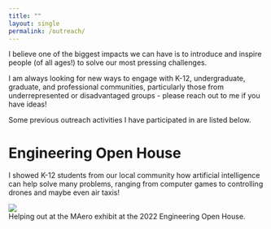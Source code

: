 ```yaml
---
title: ""
layout: single
permalink: /outreach/
---
```


I believe one of the biggest impacts we can have is to introduce and inspire people (of all ages!) to solve our most pressing challenges.

I am always looking for new ways to engage with K-12, undergraduate, graduate, and professional communities, particularly those from underrepresented or disadvantaged groups - please reach out to me if you have ideas!

Some previous outreach activities I have participated in are listed below.

# Engineering Open House

I showed K-12 students from our local community how artificial intelligence can help solve many problems, ranging from computer games to controlling drones and maybe even air taxis!

<figure-full-caption>
	<a href="{{ site.url }}{{ site.baseurl }}/assets/images/2022-eoh.JPG"><img src="{{ site.url }}{{ site.baseurl }}/assets/images/2022-eoh.JPG"></a>
	<figcaption>Helping out at the MAero exhibit at the 2022 Engineering Open House.</figcaption>
</figure-full-caption>